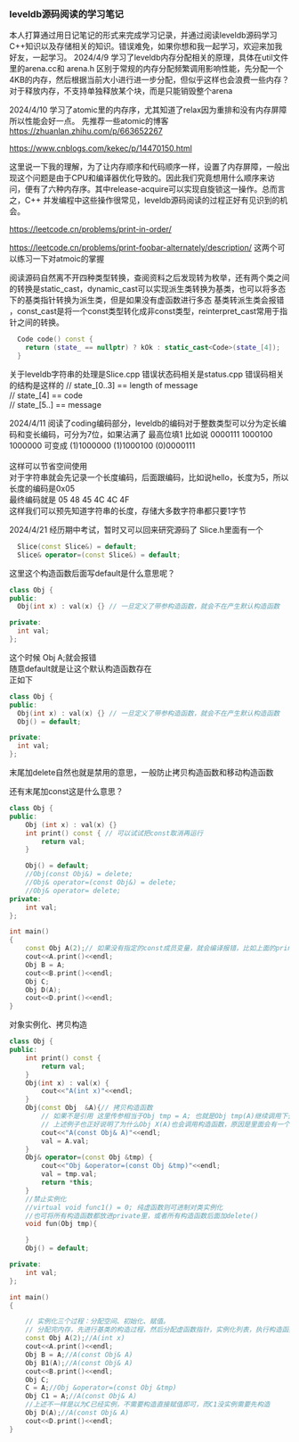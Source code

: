 ### leveldb源码阅读的学习笔记
本人打算通过用日记笔记的形式来完成学习记录，并通过阅读leveldb源码学习C++知识以及存储相关的知识。错误难免，如果你想和我一起学习，欢迎来加我好友，一起学习。
2024/4/9 学习了leveldb内存分配相关的原理，具体在util文件里的arena.cc和 arena.h 区别于常规的内存分配频繁调用影响性能，先分配一个4KB的内存，然后根据当前大小进行进一步分配，但似乎这样也会浪费一些内存？对于释放内存，不支持单独释放某个块，而是只能销毁整个arena

2024/4/10 学习了atomic里的内存序，尤其知道了relax因为重排和没有内存屏障 所以性能会好一点。
先推荐一些atomic的博客
https://zhuanlan.zhihu.com/p/663652267

https://www.cnblogs.com/kekec/p/14470150.html

这里说一下我的理解，为了让内存顺序和代码顺序一样，设置了内存屏障，一般出现这个问题是由于CPU和编译器优化导致的。因此我们究竟想用什么顺序来访问，便有了六种内存序。其中release-acquire可以实现自旋锁这一操作。总而言之，C++ 并发编程中这些操作很常见，leveldb源码阅读的过程正好有见识到的机会。

https://leetcode.cn/problems/print-in-order/

https://leetcode.cn/problems/print-foobar-alternately/description/
这两个可以练习一下对atmoic的掌握

阅读源码自然离不开四种类型转换，查阅资料之后发现转为枚举，还有两个类之间的转换是static_cast，dynamic_cast可以实现派生类转换为基类，也可以将多态下的基类指针转换为派生类，但是如果没有虚函数进行多态 基类转派生类会报错
，const_cast是将一个const类型转化成非const类型，reinterpret_cast常用于指针之间的转换。
```cpp
  Code code() const {
    return (state_ == nullptr) ? kOk : static_cast<Code>(state_[4]);
  }
```
关于leveldb字符串的处理是Slice.cpp 错误状态码相关是status.cpp
错误码相关的结构是这样的
  //    state_[0..3] == length of message <br>
  //    state_[4]    == code <br>
  //    state_[5..]  == message <br>

2024/4/11 阅读了coding编码部分，leveldb的编码对于整数类型可以分为定长编码和变长编码，可分为7位，如果沾满了 最高位填1
比如说 0000111 1000100 1000000 可变成 (1)1000000 (1)1000100 (0)0000111 <br> <br>
这样可以节省空间使用 <br>
对于字符串就会先记录一个长度编码，后面跟编码，比如说hello，长度为5，所以长度的编码是0x05 <br>
最终编码就是 05 48 45 4C 4C 4F <br>
这样我们可以预先知道字符串的长度，存储大多数字符串都只要1字节 <br>

2024/4/21 经历期中考试，暂时又可以回来研究源码了
Slice.h里面有一个
```cpp
  Slice(const Slice&) = default;
  Slice& operator=(const Slice&) = default;
```
这里这个构造函数后面写default是什么意思呢？
```cpp
class Obj {
public:
  Obj(int x) : val(x) {} // 一旦定义了带参构造函数，就会不在产生默认构造函数

private:
  int val;
};
```
这个时候 Obj A;就会报错 <br>
随意default就是让这个默认构造函数存在 <br>
正如下 <br>
```cpp
class Obj {
public:
  Obj(int x) : val(x) {} // 一旦定义了带参构造函数，就会不在产生默认构造函数
  Obj() = default;

private:
  int val;
};
```
末尾加delete自然也就是禁用的意思，一般防止拷贝构造函数和移动构造函数

还有末尾加const这是什么意思？
```cpp
class Obj {
public:
    Obj (int x) : val(x) {}
    int print() const { // 可以试试把const取消再运行
        return val;
    }

    Obj() = default;
    //Obj(const Obj&) = delete;
    //Obj& operator=(const Obj&) = delete;
    //Obj& operator= delete;
private:
    int val;
};

int main()
{
    const Obj A(2);// 如果没有指定的const成员变量，就会编译报错，比如上面的print()函数后面没有 const
    cout<<A.print()<<endl;
    Obj B = A;
    cout<<B.print()<<endl;
    Obj C;
    Obj D(A);
    cout<<D.print()<<endl;
}
```
对象实例化、拷贝构造
```cpp
class Obj {
public:
    int print() const {
        return val;
    }
    Obj(int x) : val(x) {
        cout<<"A(int x)"<<endl;
    }
    Obj(const Obj  &A){// 拷贝构造函数
        // 如果不是引用 这里传参相当于Obj tmp = A; 也就是Obj tmp(A)继续调用下去
        // 上述例子也正好说明了为什么Obj X(A)也会调用构造函数，原因是里面会有一个Obj tmp = A;
        cout<<"A(const Obj& A)"<<endl;
        val = A.val;
    }
    Obj& operator=(const Obj &tmp) {
        cout<<"Obj &operator=(const Obj &tmp)"<<endl;
        val = tmp.val;
        return *this;
    }
    //禁止实例化
    //virtual void func1() = 0; 纯虚函数则可进制对类实例化
    //也可将所有构造函数都放进private里，或者所有构造函数后面加delete()
    void fun(Obj tmp){

    }
    Obj() = default;

private:
    int val;
};

int main()
{

    // 实例化三个过程：分配空间、初始化、赋值。
    // 分配完内存，先进行基类的构造过程，然后分配虚函数指针，实例化列表，执行构造函数的函数体这一过程
    const Obj A(2);//A(int x)
    cout<<A.print()<<endl;
    Obj B = A;//A(const Obj& A)
    Obj B1(A);//A(const Obj& A)
    cout<<B.print()<<endl;
    Obj C;
    C = A;//Obj &operator=(const Obj &tmp)
    Obj C1 = A;//A(const Obj& A)
    //上述不一样是以为C已经实例，不需要构造直接赋值即可，而C1没实例需要先构造
    Obj D(A);//A(const Obj& A)
    cout<<D.print()<<endl;
}
```


